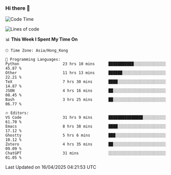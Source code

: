 ### Hi there 👋

<!--
**nicehiro/nicehiro** is a ✨ _special_ ✨ repository because its `README.md` (this file) appears on your GitHub profile.

Here are some ideas to get you started:

- 🔭 I’m currently working on ...
- 🌱 I’m currently learning ...
- 👯 I’m looking to collaborate on ...
- 🤔 I’m looking for help with ...
- 💬 Ask me about ...
- 📫 How to reach me: ...
- 😄 Pronouns: ...
- ⚡ Fun fact: ...
-->

<!--START_SECTION:waka-->
![Code Time](http://img.shields.io/badge/Code%20Time-530%20hrs%2036%20mins-blue)

![Lines of code](https://img.shields.io/badge/From%20Hello%20World%20I%27ve%20Written-1.6%20million%20lines%20of%20code-blue)

📊 **This Week I Spent My Time On** 

```text
🕑︎ Time Zone: Asia/Hong_Kong

💬 Programming Languages: 
Python                   23 hrs 10 mins      ███████████░░░░░░░░░░░░░░   45.87 % 
Other                    11 hrs 13 mins      ██████░░░░░░░░░░░░░░░░░░░   22.21 % 
TeX                      7 hrs 30 mins       ████░░░░░░░░░░░░░░░░░░░░░   14.87 % 
JSON                     4 hrs 16 mins       ██░░░░░░░░░░░░░░░░░░░░░░░   08.45 % 
Bash                     3 hrs 25 mins       ██░░░░░░░░░░░░░░░░░░░░░░░   06.77 % 

🔥 Editors: 
VS Code                  31 hrs 9 mins       ███████████████░░░░░░░░░░   61.70 % 
Emacs                    8 hrs 38 mins       ████░░░░░░░░░░░░░░░░░░░░░   17.12 % 
Ghostty                  5 hrs 6 mins        ███░░░░░░░░░░░░░░░░░░░░░░   10.12 % 
Zotero                   4 hrs 35 mins       ██░░░░░░░░░░░░░░░░░░░░░░░   09.09 % 
ChatGPT                  31 mins             ░░░░░░░░░░░░░░░░░░░░░░░░░   01.05 % 
```


 Last Updated on 16/04/2025 04:21:53 UTC
<!--END_SECTION:waka-->
